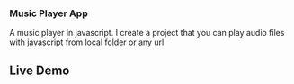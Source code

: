 ### Music Player App

A music player in javascript. I create a project that you can play audio files with javascript from local folder or any url

## Live Demo
